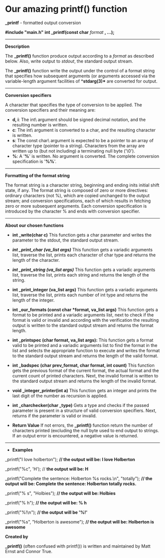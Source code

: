 


# Our amazing printf() function

**_printf** - formatted output conversion

**#include "main.h"** **int _printf(const char** *format* **, ...);**

*  *  *  *  *  *  *  *  *  *  *  *  *  *  *  *  *  *  *  *  *  *  *  *

**Description**

The **_printf()** function produce output according to a *format* as described below. Also, write output to *stdout*, the standard output stream.

The **_printf()** function write the output under the control of a format string that specifies how subsequent arguments (or arguments accessed via the variable-length argument facilities of ***stdarg(3)\*** are converted for output.

*  *  *  *  *  *  *  *  *  *  *  *  *  *  *  *  *  *  *  *  *  *  *  *

**Conversion specifiers**

A character that specifies the type of conversion to be applied. The conversion specifiers and their meaning are:

- **d, i**: The int\ argument should be signed decimal notation, and the resulting number is written.
- **c**: The int\ argument is converted to a char, and the resulting character is written.
- **s**: The const char\ argument is expected to be a pointer to an array of character type (pointer to a string).     Characters from the array are written up to (but not including) a terminating null byte ('\0').
- **%**: A '**%**' is written. No argument is converted. The complete conversion specification is '**%%**'.

*  *  *  *  *  *  *  *  *  *  *  *  *  *  *  *  *  *  *  *  *  *  *  *

**Formatting of the format string**

The format string is a character string, beginning and ending inits initial shift state, if any. The format string is composed of zero or more directives: ordinary characters (not %), which are copied unchanged to the output stream; and conversion specifications, each of which results in fetching zero or more subsequent arguments. Each conversion specification is introduced by the character % and ends with conversion specifier.

*  *  *  *  *  *  *  *  *  *  *  *  *  *  *  *  *  *  *  *  *  *  *  *

**About our chosen functions**

* **int _write(char c)**
  This function gets a char parameter and writes the parameter to the stdout, the standard output stream.

* ***int _print_char (va_list args)***
  This function gets a variadic arguments list, traverse the list, prints each character of char type and returns the length of the character.

* ***int _print_string (va_list args)***
This function gets a variadic arguments list, traverse the list, prints each string and returns the length of the string.

* **int _print_integer (va_list args)**
This function gets a variadic arguments list, traverse the list, prints each number of int type and returns the length of the integer.

* **int _our_formats (const char \*format, va_list args)**
This function gets a format to be printed and a variadic arguments list, next to check if the format is valid or invalid and according with the verification the resulting output is written to the standard output stream and returns the format length.

* **int _printspec (char format, va_list args):**
This function gets a format valid to be printed and a variadic arguments list to find the format in the list and selects the appropriate function to execute and writes the format to the standard output stream and returns the length of the valid format.

* **int _badspec (char prev_format, char format, int count)**
This function gets the previous format of the current format, the actual format and the current count of printed characters. Next, the invalid format is written to the standard output stream and returns the length of the invalid format.

* **void _integer_printer(int a)**
This function gets an integer and prints the last digit of the number as recursion is applied.

* **int _charchecker(char _type)**
Gets a type and checks if the passed parameter is present in a structure of valid conversion specifiers. Next, returns if the parameter is valid or invalid.

* **Return Value**
If not errors, the **_printf()** function return the number of characters printed (excluding the null byte used to end output to strings. If an output error is encountered, a negative value is returned.

*  *  *  *  *  *  *  *  *  *  *  *  *  *  *  *  *  *  *  *  *  *  *  *

* **Examples**

_printf("I love holberton"); **// the output will be: I love Holberton**

_printf("%c", 'H'); // **the output will be: H**

_printf("Complete the sentence: Holberton %s rocks.\n", "totally"); **// the output will be: Complete the sentence: Holberton totally rocks.**

_printf("% s", "Holbies"); **// the output will be: Holbies**

_printf("% h"); **// the output will be: % h**

_printf("%!\n"); **// the output will be '%!'**

_printf("%s", "Holberton is awesome"); **// the output will be: Holberton is awesome**

**Created by**

**_printf()** (often confused with printf()) is written and maintained by Matt Ernst and Connor True.

